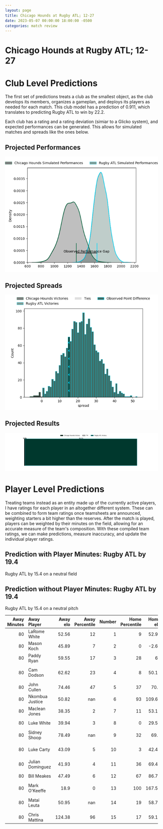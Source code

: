 ```yaml
---  
layout: page  
title: Chicago Hounds at Rugby ATL; 12-27  
date: 2023-05-07 00:00:00 18:00:00 -0500  
categories: match review  
---
```

# Chicago Hounds at Rugby ATL; 12-27

# Club Level Predictions


The first set of predictions treats a club as the smallest object, as the club develops its members, organizes a gameplan, and deploys its players as needed for each match. This club model has a prediction of 0.911, which translates to predicting Rugby ATL to win by 22.2.

Each club has a rating and a rating deviation (simiar to a Glicko system), and expected performances can be generated. This allows for simulated matches and spreads like the ones below.
## Projected Performances


![Projected Performances](plots/performances_2023-05-07-RugbyATL-ChicagoHounds.png)
## Projected Spreads


![Projected Spreads](plots/spreads_2023-05-07-RugbyATL-ChicagoHounds.png)
## Projected Results


![Projected Results](plots/resultbar_2023-05-07-RugbyATL-ChicagoHounds.png)
# Player Level Predictions


Treating teams instead as an entity made up of the currently active players, I have ratings for each player in an altogether different system. These can be combined to form team ratings once teamsheets are announced, weighting starters a bit higher than the reserves. After the match is played, players can be weighted by their minutes on the field, allowing for an accurate measure of the team's composition. With these compiled team ratings, we can make predictions, measure inaccuracy, and update the individual player ratings.
## Prediction with Player Minutes: Rugby ATL by 19.4


Rugby ATL by 15.4 on a neutral field
## Prediction without Player Minutes: Rugby ATL by 19.4


Rugby ATL by 15.4 on a neutral pitch



|   Away Minutes | Away Player      |   Away elo |   Away Percentile |   Number |   Home Percentile |   Home elo | Home Player            |   Home Minutes |
|---------------:|:-----------------|-----------:|------------------:|---------:|------------------:|-----------:|:-----------------------|---------------:|
|             80 | LaRome White     |      52.56 |                12 |        1 |                 9 |      52.97 | Will Burke             |             80 |
|             80 | Mason Koch       |      45.89 |                 7 |        2 |                 0 |      -2.61 | Alex Maughan           |             80 |
|             80 | Paddy Ryan       |      59.55 |                17 |        3 |                28 |      67    | John Roy Jenkinson     |             80 |
|             80 | Cam Dodson       |      62.62 |                23 |        4 |                 8 |      50.15 | Christian Nahuel Milan |             80 |
|             80 | John Cullen      |      74.46 |                47 |        5 |                37 |      70.6  | Johannes Momsen        |             80 |
|             80 | Nkombua Justice  |      50.82 |               nan |        6 |                93 |     109.61 | Vili Helu              |             80 |
|             80 | Maclean Jones    |      38.35 |                 2 |        7 |                11 |      53.18 | Matthew Heaton         |             80 |
|             80 | Luke White       |      39.94 |                 3 |        8 |                 0 |      29.54 | Ross Deacon            |             80 |
|             80 | Sidney Shoop     |      78.49 |               nan |        9 |                32 |      69.1  | Ryan Rees              |             80 |
|             80 | Luke Carty       |      43.09 |                 5 |       10 |                 3 |      42.41 | Kurt Kendall Coleman   |             80 |
|             80 | Julian Dominguez |      41.93 |                 4 |       11 |                36 |      69.44 | Jack Shaw              |             80 |
|             80 | Bill Meakes      |      47.49 |                 6 |       12 |                67 |      86.72 | Martini Talapusi       |             80 |
|             80 | Mark O'Keeffe    |      18.9  |                 0 |       13 |               100 |     167.56 | Will Leonard           |             80 |
|             80 | Matai Leuta      |      50.95 |               nan |       14 |                19 |      58.74 | Te Rangatira Waitokia  |             80 |
|             80 | Chris Mattina    |     124.38 |                96 |       15 |                17 |      59.18 | Rewita Biddle          |             80 |

